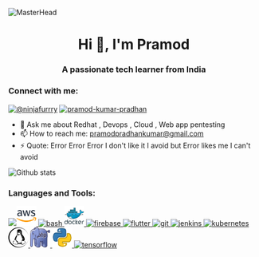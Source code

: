 ![MasterHead](https://user-images.githubusercontent.com/50458473/190843600-2a09ec52-d994-4cfc-960a-7c28d1db0965.png)




<h1 align="center">Hi 👋, I'm  Pramod</h1>
<h3 align="center">A passionate tech learner from India</h3>
<h3 align="left">Connect with me:  </h3>
<p align="left">
  <a href="https://twitter.com/@ninjafurrry" target="blank"><img align="center" src="https://user-images.githubusercontent.com/50458473/190843880-2f83f752-96f3-44b3-a23f-b13a125847bd.jpg" alt="@ninjafurrry" height="40" width="40" /></a>
<a href="https://linkedin.com/in/pramod-kumar-pradhan" target="blank"><img align="center" src="https://raw.githubusercontent.com/rahuldkjain/github-profile-readme-generator/master/src/images/icons/Social/linked-in-alt.svg" alt="pramod-kumar-pradhan" height="30" width="40" /></a>
</p>
 

- 💬 Ask me about Redhat , Devops , Cloud , Web app pentesting
- 📫 How to reach me: pramodpradhankumar@gmail.com
- ⚡ Quote: Error Error Error I don't like it I avoid but Error likes me I can't avoid

![Github stats](https://github-readme-stats.vercel.app/api?username=NINJAFURRY&count_private=true&show_icons=true&theme=radical)


                                                                                  




<h3 align="left">Languages and Tools:</h3>
<p align="left"> <a href="https://github.com/NINJAFURRY/ninjafurry/blob/main/aws.png" target="_blank" rel="noreferrer">
  <img src="https://img.shields.io/badge/-Ansible-EE0000?logo=Ansible&logoColor=fff"><img src="https://raw.githubusercontent.com/devicons/devicon/master/icons/amazonwebservices/amazonwebservices-original-wordmark.svg" alt="aws" width="40" height="40"/> </a> <a href="https://www.gnu.org/software/bash/" target="_blank" rel="noreferrer"> <img src="https://www.vectorlogo.zone/logos/gnu_bash/gnu_bash-icon.svg" alt="bash" width="40" height="40"/> </a> <a href="https://github.com/NINJAFURRY/ninjafurry/blob/main/docker.svg" target="_blank" rel="noreferrer"> <img src="https://raw.githubusercontent.com/devicons/devicon/master/icons/docker/docker-original-wordmark.svg" alt="docker" width="40" height="40"/> </a> <a href="https://firebase.google.com/" target="_blank" rel="noreferrer"> <img src="https://www.vectorlogo.zone/logos/firebase/firebase-icon.svg" alt="firebase" width="40" height="40"/> </a> <a href="https://flutter.dev" target="_blank" rel="noreferrer"> <img src="https://www.vectorlogo.zone/logos/flutterio/flutterio-icon.svg" alt="flutter" width="40" height="40"/> </a> <a href="https://git-scm.com/" target="_blank" rel="noreferrer"> <img src="https://www.vectorlogo.zone/logos/git-scm/git-scm-icon.svg" alt="git" width="40" height="40"/> </a> <a href="https://www.jenkins.io" target="_blank" rel="noreferrer"> <img src="https://www.vectorlogo.zone/logos/jenkins/jenkins-icon.svg" alt="jenkins" width="40" height="40"/> </a> <a href="https://kubernetes.io" target="_blank" rel="noreferrer"> <img src="https://www.vectorlogo.zone/logos/kubernetes/kubernetes-icon.svg" alt="kubernetes" width="40" height="40"/> </a> <a href="https://www.linux.org/" target="_blank" rel="noreferrer"> <img src="https://github.com/NINJAFURRY/ninjafurry/blob/main/linux.jpg" alt="linux" width="40" height="40"/> </a> <a href="https://www.php.net" target="_blank" rel="noreferrer"> <img src="https://github.com/NINJAFURRY/ninjafurry/blob/main/php.png" alt="php" width="40" height="40"/> </a> <a href="https://www.python.org" target="_blank" rel="noreferrer"> <img src="https://github.com/NINJAFURRY/ninjafurry/blob/main/python.webp" alt="python" width="40" height="40"/> </a> <a href="https://www.tensorflow.org" target="_blank" rel="noreferrer"> <img src="https://www.vectorlogo.zone/logos/tensorflow/tensorflow-icon.svg" alt="tensorflow" width="40" height="40"/> </a> </p>
